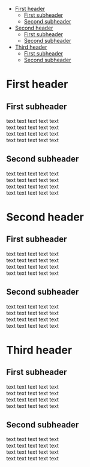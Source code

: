 * [First header](#first-header)
	* [First subheader](#first-subheader)
	* [Second subheader](#second-subheader)
* [Second header](#second-header)
	* [First subheader](#first-subheader-1)
	* [Second subheader](#second-subheader-1)
* [Third header](#third-header)
	* [First subheader](#first-subheader-2)
	* [Second subheader](#second-subheader-2)


# First header
## First subheader
text text text text text  
text text text text text   
text text text text text   
text text text text text   
## Second subheader
text text text text text   
text text text text text   
text text text text text   
text text text text text   
  
  
  
# Second header
## First subheader
text text text text text   
text text text text text   
text text text text text   
text text text text text   
## Second subheader
text text text text text   
text text text text text   
text text text text text   
text text text text text   

# Third header
## First subheader
text text text text text    
text text text text text   
text text text text text   
text text text text text   
## Second subheader
text text text text text   
text text text text text   
text text text text text   
text text text text text   
